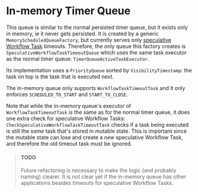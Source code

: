 # In-memory Timer Queue

This queue is similar to the normal persisted timer queue, but it exists only in memory, ie it 
never gets persisted. It is created by a generic `MemoryScheduledQueueFactory`, but currently serves
only [speculative Workflow Task](./speculative-workflow-task.md) timeouts. Therefore, the only queue
this factory creates is `SpeculativeWorkflowTaskTimeoutQueue` which uses the same task executor as
the normal timer queue: `TimerQueueActiveTaskExecutor`.

Its implementation uses a `PriorityQueue` sorted by `VisibilityTimestamp`: the task on top is the
task that is executed next.

The in-memory queue only supports `WorkflowTaskTimeoutTask` and it only enforces
`SCHEDULED_TO_START` and `START_TO_CLOSE`.

Note that while the in-memory queue's executor of `WorkflowTaskTimeoutTask` is the same as for
the normal timer queue, it does one extra check for speculative Workflow Tasks:
`CheckSpeculativeWorkflowTaskTimeoutTask` checks if a task being executed is still the *same* task
that's stored in mutable state. This is important since the mutable state can lose and create a *new*
speculative Workflow Task, and therefore the old timeout task must be ignored. 

> #### TODO
> Future refactoring is necessary to make the logic (and probably naming) clearer. It is not clear
> yet if the in-memory queue has other applications besides timeouts for speculative Workflow Tasks.
